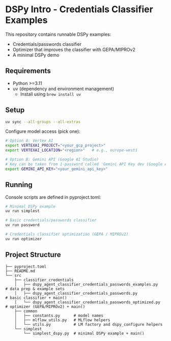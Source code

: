 # DSPy Intro - Credentials Classifier Examples

This repository contains runnable DSPy examples:

- Credentials/passwords classifier
- Optimizer that improves the classifier with GEPA/MIPROv2
- A minimal DSPy demo

## Requirements

- Python >=3.11
- uv (dependency and environment management)
  - Install using `brew install uv`

## Setup

```bash
uv sync --all-groups --all-extras 
```

Configure model access (pick one):

```bash
# Option A: Vertex AI
export VERTEXAI_PROJECT="<your_gcp_project>"
export VERTEXAI_LOCATION="<region>"   # e.g., europe-west1

# Option B: Gemini API (Google AI Studio)
# Key can be taken from 1-password called 'Gemini API Key dev (Google AI Studio)'
export GEMINI_API_KEY="<your_gemini_api_key>"
```

## Running

Console scripts are defined in pyproject.toml:

```bash
# Minimal DSPy example
uv run simplest

# Basic credentials/passwords classifier
uv run password

# Credentials classifier optimization (GEPA / MIPROv2)
uv run optimizer
```

## Project Structure

```
├── pyproject.toml
├── README.md
└── src
    ├── classifier_credentials
    │   ├── dspy_agent_classifier_credentials_passwords_examples.py   # data prep & example sets
    │   ├── dspy_agent_classifier_credentials_passwords.py            # basic classifier + main()
    │   └── dspy_agent_classifier_credentials_passwords_optimized.py  # optimizer (GEPA/MIPROv2) + main()
    ├── common
    │   ├── constants.py      # model names
    │   ├── mlflow_utils.py   # MLflow helpers
    │   └── utils.py          # LM factory and dspy_configure helpers
    └── simplest
        └── simplest_dspy.py  # minimal DSPy example + main()
```
